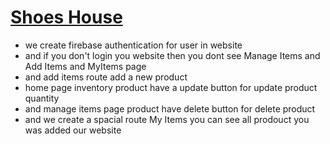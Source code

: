 # [Shoes House](https://warehouse-68b1a.web.app/)
* we create firebase authentication for user in website
* and if you don't login you website then you dont see Manage Items and Add Items and MyItems page
* and add items route add a new product
* home page inventory product have a update button for update product quantity
* and manage items page product have delete button for delete product
* and we create a spacial route My Items you can see all prodouct you was added our website